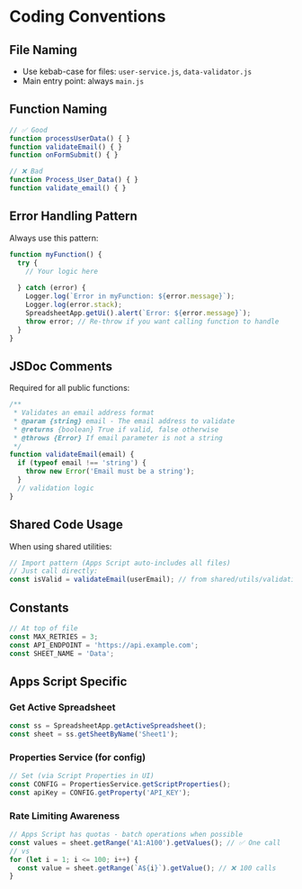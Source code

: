 # Coding Conventions

## File Naming
- Use kebab-case for files: `user-service.js`, `data-validator.js`
- Main entry point: always `main.js`

## Function Naming
```javascript
// ✅ Good
function processUserData() { }
function validateEmail() { }
function onFormSubmit() { }

// ❌ Bad
function Process_User_Data() { }
function validate_email() { }
```

## Error Handling Pattern
Always use this pattern:
```javascript
function myFunction() {
  try {
    // Your logic here
    
  } catch (error) {
    Logger.log(`Error in myFunction: ${error.message}`);
    Logger.log(error.stack);
    SpreadsheetApp.getUi().alert(`Error: ${error.message}`);
    throw error; // Re-throw if you want calling function to handle
  }
}
```

## JSDoc Comments
Required for all public functions:
```javascript
/**
 * Validates an email address format
 * @param {string} email - The email address to validate
 * @returns {boolean} True if valid, false otherwise
 * @throws {Error} If email parameter is not a string
 */
function validateEmail(email) {
  if (typeof email !== 'string') {
    throw new Error('Email must be a string');
  }
  // validation logic
}
```

## Shared Code Usage
When using shared utilities:
```javascript
// Import pattern (Apps Script auto-includes all files)
// Just call directly:
const isValid = validateEmail(userEmail); // from shared/utils/validation.js
```

## Constants
```javascript
// At top of file
const MAX_RETRIES = 3;
const API_ENDPOINT = 'https://api.example.com';
const SHEET_NAME = 'Data';
```

## Apps Script Specific

### Get Active Spreadsheet
```javascript
const ss = SpreadsheetApp.getActiveSpreadsheet();
const sheet = ss.getSheetByName('Sheet1');
```

### Properties Service (for config)
```javascript
// Set (via Script Properties in UI)
const CONFIG = PropertiesService.getScriptProperties();
const apiKey = CONFIG.getProperty('API_KEY');
```

### Rate Limiting Awareness
```javascript
// Apps Script has quotas - batch operations when possible
const values = sheet.getRange('A1:A100').getValues(); // ✅ One call
// vs
for (let i = 1; i <= 100; i++) {
  const value = sheet.getRange(`A${i}`).getValue(); // ❌ 100 calls
}
```